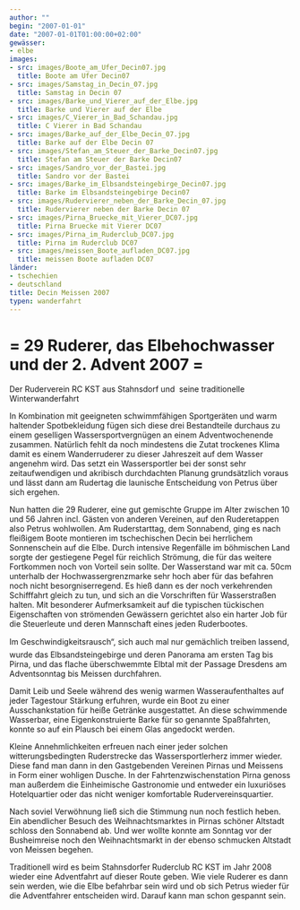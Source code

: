 ```yaml
---
author: ""
begin: "2007-01-01"
date: "2007-01-01T01:00:00+02:00"
gewässer:
- elbe
images:
- src: images/Boote_am_Ufer_Decin07.jpg
  title: Boote am Ufer Decin07
- src: images/Samstag_in_Decin_07.jpg
  title: Samstag in Decin 07
- src: images/Barke_und_Vierer_auf_der_Elbe.jpg
  title: Barke und Vierer auf der Elbe
- src: images/C_Vierer_in_Bad_Schandau.jpg
  title: C Vierer in Bad Schandau
- src: images/Barke_auf_der_Elbe_Decin_07.jpg
  title: Barke auf der Elbe Decin 07
- src: images/Stefan_am_Steuer_der_Barke_Decin07.jpg
  title: Stefan am Steuer der Barke Decin07
- src: images/Sandro_vor_der_Bastei.jpg
  title: Sandro vor der Bastei
- src: images/Barke_im_Elbsandsteingebirge_Decin07.jpg
  title: Barke im Elbsandsteingebirge Decin07
- src: images/Rudervierer_neben_der_Barke_Decin_07.jpg
  title: Rudervierer neben der Barke Decin 07
- src: images/Pirna_Bruecke_mit_Vierer_DC07.jpg
  title: Pirna Bruecke mit Vierer DC07
- src: images/Pirna_im_Ruderclub_DC07.jpg
  title: Pirna im Ruderclub DC07
- src: images/meissen_Boote_aufladen_DC07.jpg
  title: meissen Boote aufladen DC07
länder:
- tschechien
- deutschland
title: Decin Meissen 2007
typen: wanderfahrt
---
```




# = 29 Ruderer, das Elbehochwasser und der 2. Advent 2007 =


Der Ruderverein RC KST aus Stahnsdorf und  seine traditionelle Winterwanderfahrt

In Kombination mit geeigneten schwimmfähigen Sportgeräten und warm haltender Spotbekleidung fügen sich diese drei Bestandteile durchaus zu einem geselligen Wassersportvergnügen an einem Adventwochenende zusammen. Natürlich fehlt da noch mindestens die Zutat trockenes Klima damit es einem Wanderruderer zu dieser Jahreszeit auf dem Wasser angenehm wird. Das setzt ein Wassersportler bei der sonst sehr zeitaufwendigen und akribisch durchdachten Planung grundsätzlich voraus und lässt dann am Rudertag die launische Entscheidung von Petrus über sich ergehen.

Nun hatten die 29 Ruderer, eine gut gemischte Gruppe im Alter zwischen 10 und 56 Jahren incl. Gästen von anderen Vereinen, auf den Ruderetappen also Petrus wohlwollen. Am Ruderstarttag, dem Sonnabend, ging es nach fleißigem Boote montieren im tschechischen Decin bei herrlichem Sonnenschein auf die Elbe. Durch intensive Regenfälle im böhmischen Land sorgte der gestiegene Pegel für reichlich Strömung, die für das weitere Fortkommen noch von Vorteil sein sollte. Der Wasserstand war mit ca. 50cm unterhalb der Hochwassergrenzmarke sehr hoch aber für das befahren noch nicht besorgniserregend. Es hieß dann es der noch verkehrenden Schifffahrt gleich zu tun, und sich an die Vorschriften für Wasserstraßen halten. Mit besonderer Aufmerksamkeit auf die typischen tückischen Eigenschaften von strömenden Gewässern gerichtet also ein harter Job für die Steuerleute und deren Mannschaft eines jeden Ruderbootes.

Im Geschwindigkeitsrausch“, sich auch mal nur gemächlich treiben lassend, wurde das Elbsandsteingebirge und deren Panorama am ersten Tag bis Pirna, und das flache überschwemmte Elbtal mit der Passage Dresdens am Adventsonntag bis Meissen durchfahren.

Damit Leib und Seele während des wenig warmen Wasseraufenthaltes auf jeder Tagestour Stärkung erfuhren, wurde ein Boot zu einer Ausschankstation für heiße Getränke ausgestattet. An diese schwimmende Wasserbar, eine Eigenkonstruierte Barke für so genannte Spaßfahrten, konnte so auf ein Plausch bei einem Glas angedockt werden.

Kleine Annehmlichkeiten erfreuen nach einer jeder solchen witterungsbedingten Ruderstrecke das Wassersportlerherz immer wieder. Diese fand man dann in den Gastgebenden Vereinen Pirnas und Meissens in Form einer wohligen Dusche. In der Fahrtenzwischenstation Pirna genoss man außerdem die Einheimische Gastronomie und entweder ein luxuriöses Hotelquartier oder das nicht weniger komfortable Rudervereinsquartier.

Nach soviel Verwöhnung ließ sich die Stimmung nun noch festlich heben. Ein abendlicher Besuch des Weihnachtsmarktes in Pirnas schöner Altstadt schloss den Sonnabend ab. Und wer wollte konnte am Sonntag vor der Busheimreise noch den Weihnachtsmarkt in der ebenso schmucken Altstadt von Meissen begehen.

Traditionell wird es beim Stahnsdorfer Ruderclub RC KST im Jahr 2008 wieder eine Adventfahrt auf dieser Route geben. Wie viele Ruderer es dann sein werden, wie die Elbe befahrbar sein wird und ob sich Petrus wieder für die Adventfahrer entscheiden wird. Darauf kann man schon gespannt sein.
